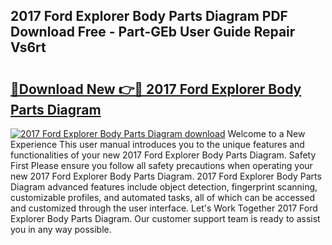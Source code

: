 ## 2017 Ford Explorer Body Parts Diagram PDF Download Free - Part-GEb User Guide Repair Vs6rt

# <h2><a href="http://dfqshnv.blite.top/?on=2017+Ford+Explorer+Body+Parts+Diagram">🔗Download New 👉🔴 2017 Ford Explorer Body Parts Diagram</a></h2>

[![2017 Ford Explorer Body Parts Diagram download](https://i.imgur.com/lujVjoI.png)](http://dfqshnv.blite.top/?on=2017+Ford+Explorer+Body+Parts+Diagram)
Welcome to a New Experience This user manual introduces you to the unique features and functionalities of your new 2017 Ford Explorer Body Parts Diagram. Safety First Please ensure you follow all safety precautions when operating your new 2017 Ford Explorer Body Parts Diagram. 2017 Ford Explorer Body Parts Diagram advanced features include object detection, fingerprint scanning, customizable profiles, and automated tasks, all of which can be accessed and customized through the user interface. Let's Work Together 2017 Ford Explorer Body Parts Diagram. Our customer support team is ready to assist you in any way possible.
